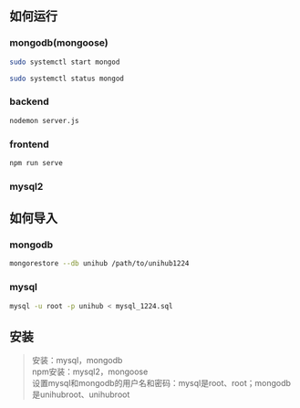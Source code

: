 ## 如何运行
### mongodb(mongoose)
```sh
sudo systemctl start mongod
```
```sh
sudo systemctl status mongod
```

### backend
```sh
nodemon server.js
```

### frontend
```sh
npm run serve
```

### mysql2


## 如何导入
### mongodb
```sh
mongorestore --db unihub /path/to/unihub1224
```

### mysql
```sh
mysql -u root -p unihub < mysql_1224.sql
```

## 安装
> 安装：mysql，mongodb  
> npm安装：mysql2，mongoose  
> 设置mysql和mongodb的用户名和密码：mysql是root、root；mongodb是unihubroot、unihubroot  
